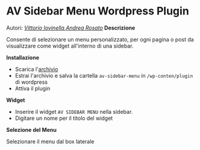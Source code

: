 <h1>AV Sidebar Menu Wordpress Plugin</h1>
Autori: <em><a href="https://github.com/wevitt">Vittorio Iovinella</a></em>,<em><a href="https://github.com/andrearosato">Andrea Rosato</a></em> 
<b>Descrizione</b>
<p>
Consente di selezionare un menu personalizzato, per ogni pagina o post da visualizzare come widget all'interno di una sidebar.
</p>
<b>Installazione</b>
<ul>
<li>Scarica l'<a href="https://github.com/wevitt/avsidebarmenu_plugin/archive/master.zip">archivio </a></li>
<li>Estrai l'archivio e salva la cartella <code>av-sidebar-menu</code> in <code>/wp-conten/plugin</code> di wordpress</li>
<li>Attiva il plugin</li>
</ul>
<b>Widget</b>
<ul>
<li>Inserire il widget <code>AV SIDEBAR MENU</code> nella sidebar.</li>
<li>Digitare un nome per il titolo del widget</li>
</ul>
<b>Selezione del Menu</b>
<p>Selezionare il menu dal box laterale</p>

